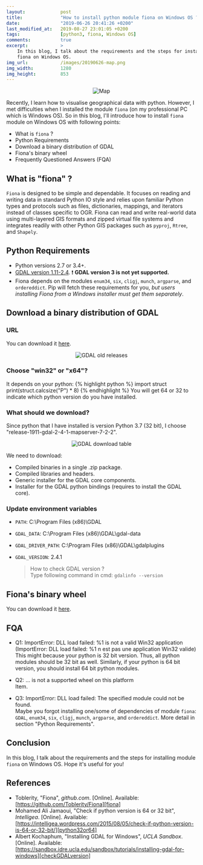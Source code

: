 ```yaml
---
layout:             post
title:              "How to install python module fiona on Windows OS ?"
date:               "2019-06-26 20:41:26 +0200"
last_modified_at:   2019-08-27 23:01:05 +0200
tags:               [python3, fiona, Windows OS]
comments:           true
excerpt:            >
    In this blog, I talk about the requirements and the steps for installing module
    fiona on Windows OS.
img_url:            /images/20190626-map.png
img_width:          1280
img_height:         853
---
```


<p align="center">
  <img alt="Map"
  src="{{ site.baseurl }}/images/20190626-map.png"/>
</p>

Recently, I learn how to visualise geographical data with python. However, I
met difficulties when I installed the module `fiona` (on my professional PC
which is Windows OS). So in this blog, I'll introduce how to install `fiona`
module on Windows OS with following points:
- What is `fiona` ?
- Python Requirements
- Download a binary distribution of GDAL
- Fiona's binary wheel
- Frequently Questioned Answers (FQA)

## What is "fiona" ?
`Fiona` is designed to be simple and dependable. It focuses on reading and
writing data in standard Python IO style and relies upon familiar Python types
and protocols such as files, dictionaries, mappings, and iterators instead of
classes specific to OGR. Fiona can read and write real-world data using
multi-layered GIS formats and zipped virtual file systems and integrates readily
with other Python GIS packages such as `pyproj`, `Rtree`, and `Shapely`.

## Python Requirements
- Python versions 2.7 or 3.4+.
- [GDAL version 1.11-2.4][GDAL module]. ❗ **GDAL version 3 is not yet supported.**
- Fiona depends on the modules `enum34`, `six`, `cligj`, `munch`, `argparse`,
and `ordereddict`. Pip will fetch these requirements for you, _but users
installing Fiona from a Windows installer must get them separately_.

## Download a binary distribution of GDAL
### URL
You can download it [here][GDAL old release].

<p align="center">
  <img alt="GDAL old releases"
  src="{{ site.baseurl }}/images/20190626-GDAL-old-releases.PNG"/>
</p>

### Choose "win32" or "x64"?
It depends on your python:
{% highlight python %}
import struct
print(struct.calcsize("P") * 8)
{% endhighlight %}
You will get 64 or 32 to indicate which python version do you have installed.

### What should we download?
Since python that I have installed is version Python 3.7 (32 bit), I choose
"release-1911-gdal-2-4-1-mapserver-7-2-2".

<p align="center">
  <img alt="GDAL download table"
  src="{{ site.baseurl }}/images/20190626-GDAL-download-table.PNG"/>
</p>

We need to download:
* Compiled binaries in a single .zip package.
* Compiled libraries and headers.
* Generic installer for the GDAL core components.
* Installer for the GDAL python bindings (requires to install the GDAL core).

### Update environment variables
* `PATH`: C:\Program Files (x86)\GDAL
* `GDAL_DATA`: C:\Program Files (x86)\GDAL\gdal-data
* `GDAL_DRIVER_PATH`: C:\Program Files (x86)\GDAL\gdalplugins
* `GDAL_VERSION`: 2.4.1

    > How to check GDAL version ?<br>
    > Type following command in cmd: `gdalinfo --version`

## Fiona's binary wheel
You can download it [here][fiona module].

## FQA
- Q1: ImportError: DLL load failed: %1 is not a valid Win32 application
(ImportError: DLL load failed: %1 n est pas une application Win32 valide)<br>
This might because your python is 32 bit version. Thus, all python modules
should be 32 bit as well. Similarly, if your python is 64 bit version, you
should install 64 bit python modules.

- Q2: … is not a supported wheel on this platform<br>
Item.

- Q3: ImportError: DLL load failed: The specified module could not be found.<br>
Maybe you forgot installing one/some of dependencies of module `fiona`: `GDAL`,
`enum34`, `six`, `cligj`, `munch`, `argparse`, and `ordereddict`.
More detail in section "Python Requirements".

## Conclusion
In this blog, I talk about the requirements and the steps for installing module
`fiona` on Windows OS. Hope it's useful for you!

## References
- Toblerity, "Fiona", _github.com_. [Online]. Available: [https://github.com/Toblerity/Fiona][fiona]
- Mohamed Ali Jamaoui, "Check if python version is 64 or 32 bit", _Intelligea_. [Online]. Available: [https://intelligea.wordpress.com/2015/08/05/check-if-python-version-is-64-or-32-bit/][python32or64]
- Albert Kochaphum, "Installing GDAL for Windows", _UCLA Sandbox_. [Online]. Available: [https://sandbox.idre.ucla.edu/sandbox/tutorials/installing-gdal-for-windows][checkGDALversion]

[GDAL module]: https://www.lfd.uci.edu/~gohlke/pythonlibs/#gdal
[GDAL old release]: http://www.gisinternals.com/archive.php
[fiona module]: https://www.lfd.uci.edu/~gohlke/pythonlibs/#fiona
[fiona]: https://github.com/Toblerity/Fiona
[python32or64]: https://intelligea.wordpress.com/2015/08/05/check-if-python-version-is-64-or-32-bit/
[checkGDALversion]: https://sandbox.idre.ucla.edu/sandbox/tutorials/installing-gdal-for-windows
